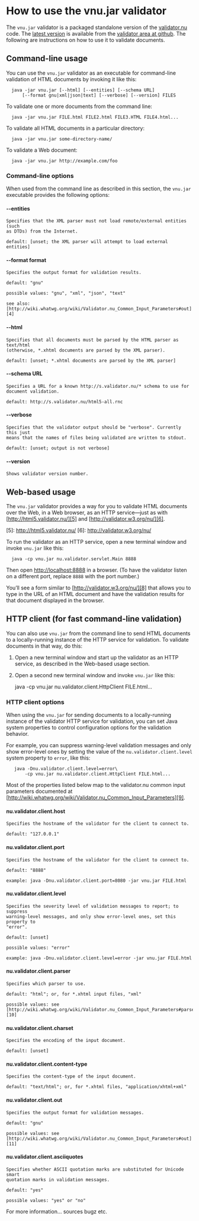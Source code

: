 # How to use the vnu.jar validator

The `vnu.jar` validator is a packaged standalone version of the
[validator.nu][1] code. The [latest version][2] is available from the [validator
area at github][3]. The following are instructions on how to use it to validate
documents.

   [1]: http://about.validator.nu/
   [2]: https://github.com/validator/validator.github.io/releases
   [3]: https://github.com/validator/validator.github.io/

## Command-line usage

You can use the `vnu.jar` validator as an executable for command-line validation
of HTML documents by invoking it like this:

      java -jar vnu.jar [--html] [--entities] [--schema URL]
          [--format gnu|xml|json|text] [--verbose] [--version] FILES

To validate one or more documents from the command line:

      java -jar vnu.jar FILE.html FILE2.html FILE3.HTML FILE4.html...

To validate all HTML documents in a particular directory:

      java -jar vnu.jar some-directory-name/

To validate a Web document:

      java -jar vnu.jar http://example.com/foo

### Command-line options

When used from the command line as described in this section, the `vnu.jar`
executable provides the following options:

#### --entities

    Specifies that the XML parser must not load remote/external entities (such
    as DTDs) from the Internet.

    default: [unset; the XML parser will attempt to load external entities]

#### --format format

    Specifies the output format for validation results.

    default: "gnu"

    possible values: "gnu", "xml", "json", "text"

    see also:
    [http://wiki.whatwg.org/wiki/Validator.nu_Common_Input_Parameters#out][4]

   [4]: http://wiki.whatwg.org/wiki/Validator.nu_Common_Input_Parameters#out

#### --html

    Specifies that all documents must be parsed by the HTML parser as text/html
    (otherwise, *.xhtml documents are parsed by the XML parser).

    default: [unset; *.xhtml documents are parsed by the XML parser]

#### --schema URL

    Specifies a URL for a known http://s.validator.nu/* schema to use for
    document validation.

    default: http://s.validator.nu/html5-all.rnc

#### --verbose

    Specifies that the validator output should be "verbose". Currently this just
    means that the names of files being validated are written to stdout.

    default: [unset; output is not verbose]

#### --version

    Shows validator version number.

## Web-based usage

The `vnu.jar` validator provides a way for you to validate HTML documents over
the Web, in a Web browser, as an HTTP service—just as with
[http://html5.validator.nu/][5] and [http://validator.w3.org/nu/][6].

   [5]: http://html5.validator.nu/ [6]: http://validator.w3.org/nu/

To run the validator as an HTTP service, open a new terminal window and invoke
`vnu.jar` like this:

      java -cp vnu.jar nu.validator.servlet.Main 8888

Then open [http://localhost:8888][7] in a browser. (To have the validator listen
on a different port, replace `8888` with the port number.)

   [7]: http://localhost:8888

You’ll see a form similar to [http://validator.w3.org/nu/][8] that allows you to
type in the URL of an HTML document and have the validation results for that
document displayed in the browser.

   [8]: http://validator.w3.org/nu/

## HTTP client (for fast command-line validation)

You can also use `vnu.jar` from the command line to send HTML documents to a
locally-running instance of the HTTP service for validation. To validate
documents in that way, do this:

  1. Open a new terminal window and start up the validator as an HTTP service,
  as described in the Web-based usage section.

  2. Open a second new terminal window and invoke `vnu.jar` like this:

      java -cp vnu.jar nu.validator.client.HttpClient FILE.html...

### HTTP client options

When using the `vnu.jar` for sending documents to a locally-running instance of
the validator HTTP service for validation, you can set Java system properties to
control configuration options for the validation behavior.

For example, you can suppress warning-level validation messages and only show
error-level ones by setting the value of the `nu.validator.client.level` system
property to `error`, like this:

       java -Dnu.validator.client.level=error\
           -cp vnu.jar nu.validator.client.HttpClient FILE.html...

Most of the properties listed below map to the validator.nu common input
parameters documented at
[http://wiki.whatwg.org/wiki/Validator.nu_Common_Input_Parameters][9].

   [9]: http://wiki.whatwg.org/wiki/Validator.nu_Common_Input_Parameters

#### nu.validator.client.host

    Specifies the hostname of the validator for the client to connect to.

    default: "127.0.0.1"

#### nu.validator.client.port

    Specifies the hostname of the validator for the client to connect to.

    default: "8888"

    example: java -Dnu.validator.client.port=8080 -jar vnu.jar FILE.html

#### nu.validator.client.level

    Specifies the severity level of validation messages to report; to suppress
    warning-level messages, and only show error-level ones, set this property to
    "error".

    default: [unset]

    possible values: "error"

    example: java -Dnu.validator.client.level=error -jar vnu.jar FILE.html

#### nu.validator.client.parser

    Specifies which parser to use.

    default: "html"; or, for *.xhtml input files, "xml"

    possible values: see
    [http://wiki.whatwg.org/wiki/Validator.nu_Common_Input_Parameters#parser][10]

   [10]: http://wiki.whatwg.org/wiki/Validator.nu_Common_Input_Parameters#parser

#### nu.validator.client.charset

    Specifies the encoding of the input document.

    default: [unset]

#### nu.validator.client.content-type

    Specifies the content-type of the input document.

    default: "text/html"; or, for *.xhtml files, "application/xhtml+xml"

#### nu.validator.client.out

    Specifies the output format for validation messages.

    default: "gnu"

    possible values: see
    [http://wiki.whatwg.org/wiki/Validator.nu_Common_Input_Parameters#out][11]

   [11]: http://wiki.whatwg.org/wiki/Validator.nu_Common_Input_Parameters#out

#### nu.validator.client.asciiquotes

    Specifies whether ASCII quotation marks are substituted for Unicode smart
    quotation marks in validation messages.

    default: "yes"

    possible values: "yes" or "no"

For more information... sources bugz etc.

